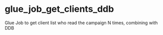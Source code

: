 # glue_job_get_clients_ddb
Glue Job to get client list who read the campaign N times, combining with DDB

